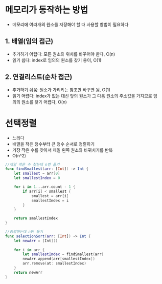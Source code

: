 # 메모리가 동작하는 방법
- 메모리에 여러개의 원소를 저장해야 할 때 사용할 방법이 필요하다

## 1. 배열(임의 접근)
- 추가하기 어렵다: 모든 원소의 위치를 바꾸어야 한다, O(n)
- 읽기 쉽다: index로 임의의 원소를 찾기 용이, O(1)

## 2. 연결리스트(순차 접근)
- 추가하기 쉬움: 원소가 가리키는 참조만 바꾸면 됨, O(1)
- 읽기 어렵다: index가 없는 대신 앞의 원소가 그 다음 원소의 주소값을 가지므로 임의의 원소를 찾기 어렵다, O(n)

# 선택정렬
- 느리다
- 배열을 작은 정수부터 큰 정수 순서로 정렬하기
- 가장 작은 수를 찾아서 제일 왼쪽 원소와 바꿔치기를 반복
- O(n^2)

```swift
//제일 작은 수 찾는데 n번 돌기
func findSmallest(arr: [Int]) -> Int {
    let smallest = arr[0]
    let smallestIndex = 0

    for i in 1...arr.count - 1 {
        if arr[i] < smallest {
            smallest = arr[i]
            smallestIndex = i
        }
    }

    return smallestIndex
}

//정렬하는데 n번 돌기
func selectionSort(arr: [Int]) -> Int {
    let newArr = [Int]()
    
    for i in arr {
        let smallestIndex = findSmallest(arr)
        newArr.append(arr[smallestIndex])
        arr.remove(at: smallestIndex)
    }
    return newArr
}
```
